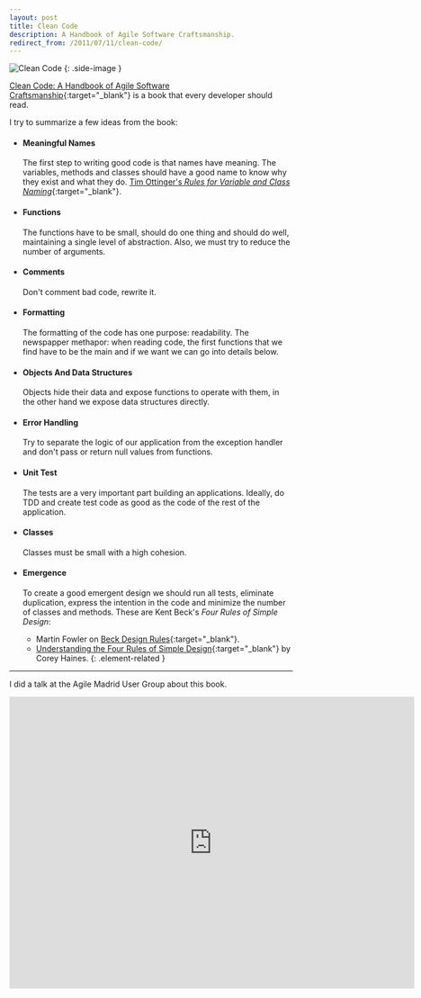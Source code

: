 ```yaml
---
layout: post
title: Clean Code
description: A Handbook of Agile Software Craftsmanship.
redirect_from: /2011/07/11/clean-code/
---
```


![Clean Code][5]
{: .side-image }

[Clean Code: A Handbook of Agile Software Craftsmanship][1]{:target="_blank"}
is a book that every developer should read.

I try to summarize a few ideas from the book:

- #### Meaningful Names

    The first step to writing good code is that names have meaning. The
    variables, methods and classes should have a good name to know why they
    exist and what they do. [Tim Ottinger's *Rules for Variable and Class Naming*][4]{:target="_blank"}.

- #### Functions

    The functions have to be small, should do one thing and should do well,
    maintaining a single level of abstraction. Also, we must try to reduce the
    number of arguments.

- #### Comments

    Don't comment bad code, rewrite it.

- #### Formatting

    The formatting of the code has one purpose: readability. The newspapper methapor:
    when reading code, the first functions that we find have to
    be the main and if we want we can go into details below.

- #### Objects And Data Structures

    Objects hide their data and expose functions to operate with them, in the
    other hand we expose data structures directly.

- #### Error Handling

    Try to separate the logic of our application from the exception handler and
    don't pass or return null values from functions.

- #### Unit Test

    The tests are a very important part building an applications. Ideally, do TDD
    and create test code as good as the code of the rest of the application.

- #### Classes

    Classes must be small with a high cohesion.

- #### Emergence

    To create a good emergent design we should run all tests, eliminate duplication,
    express the intention in the code and minimize the number of classes and methods.
    These are Kent Beck's *Four Rules of Simple Design*:
    - Martin Fowler on [Beck Design Rules][2]{:target="_blank"}.
    - [Understanding the Four Rules of Simple Design][3]{:target="_blank"} by Corey Haines.
    {: .element-related }

---

I did a talk at the Agile Madrid User Group about this book.

<div class="iframe-container iframe-519">
  <iframe src="https://www.slideshare.net/slideshow/embed_code/8036914"
  width="720" height="519" frameborder="0" marginwidth="0" marginheight="0"
  scrolling="no"></iframe>
</div>


[1]: https://www.pearson.com/us/higher-education/program/Martin-Clean-Code-A-Handbook-of-Agile-Software-Craftsmanship/PGM63937.html
[2]: https://martinfowler.com/bliki/BeckDesignRules.html
[3]: https://leanpub.com/4rulesofsimpledesign
[4]: https://drupal.star.bnl.gov/STAR/book/export/html/5692
[5]: /assets/images/articles/clean-code.jpg
